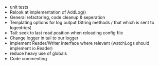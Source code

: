 * unit tests
* Relook at implementation of AddLog()
* General refactoring, code cleanup & seperation
* Templating options for log output (String methods / that which is sent to logentries)
* Tail: seek to last read position when reloading config file
* Change logger in tail to our logger
* implement Reader/Writer interface where relevant (watchLogs should implement io.Reader)
* reduce heavy use of globals
* Code commenting